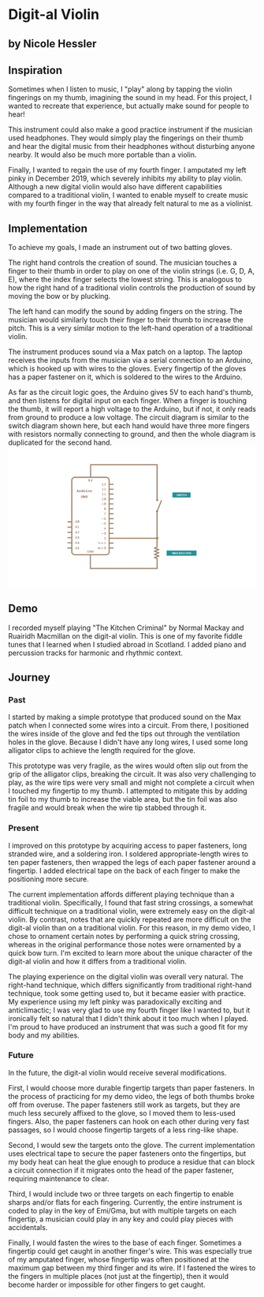 # Digit-al Violin

## by Nicole Hessler

## Inspiration

Sometimes when I listen to music, I "play" along by tapping the violin fingerings on my thumb, imagining the sound in my head. For this project, I wanted to recreate that experience, but actually make sound for people to hear!

This instrument could also make a good practice instrument if the musician used headphones. They would simply play the fingerings on their thumb and hear the digital music from their headphones without disturbing anyone nearby. It would also be much more portable than a violin.

Finally, I wanted to regain the use of my fourth finger. I amputated my left pinky in December 2019, which severely inhibits my ability to play violin. Although a new digital violin would also have different capabilities compared to a traditional violin, I wanted to enable myself to create music with my fourth finger in the way that already felt natural to me as a violinist.

## Implementation

To achieve my goals, I made an instrument out of two batting gloves.

The right hand controls the creation of sound. The musician touches a finger to their thumb in order to play on one of the violin strings (i.e. G, D, A, E), where the index finger selects the lowest string. This is analogous to how the right hand of a traditional violin controls the production of sound by moving the bow or by plucking.

The left hand can modify the sound by adding fingers on the string. The musician would similarly touch their finger to their thumb to increase the pitch. This is a very similar motion to the left-hand operation of a traditional violin.

The instrument produces sound via a Max patch on a laptop. The laptop receives the inputs from the musician via a serial connection to an Arduino, which is hooked up with wires to the gloves. Every fingertip of the gloves has a paper fastener on it, which is soldered to the wires to the Arduino.

As far as the circuit logic goes, the Arduino gives 5V to each hand's thumb, and then listens for digital input on each finger. When a finger is touching the thumb, it will report a high voltage to the Arduino, but if not, it only reads from ground to produce a low voltage. The circuit diagram is similar to the switch diagram shown here, but each hand would have three more fingers with resistors normally connecting to ground, and then the whole diagram is duplicated for the second hand.
![Schematic of one finger's circuit](https://github.com/HesslerN/Digit-al_Violin/blob/main/schematic.png?raw=true)

## Demo

I recorded myself playing "The Kitchen Criminal" by Normal Mackay and Ruairidh Macmillan on the digit-al violin. This is one of my favorite fiddle tunes that I learned when I studied abroad in Scotland. I added piano and percussion tracks for harmonic and rhythmic context.

## Journey

### Past

I started by making a simple prototype that produced sound on the Max patch when I connected some wires into a circuit. From there, I positioned the wires inside of the glove and fed the tips out through the ventilation holes in the glove. Because I didn't have any long wires, I used some long alligator clips to achieve the length required for the glove.

This prototype was very fragile, as the wires would often slip out from the grip of the alligator clips, breaking the circuit. It was also very challenging to play, as the wire tips were very small and might not complete a circuit when I touched my fingertip to my thumb. I attempted to mitigate this by adding tin foil to my thumb to increase the viable area, but the tin foil was also fragile and would break when the wire tip stabbed through it.

### Present

I improved on this prototype by acquiring access to paper fasteners, long stranded wire, and a soldering iron. I soldered appropriate-length wires to ten paper fasteners, then wrapped the legs of each paper fastener around a fingertip. I added electrical tape on the back of each finger to make the positioning more secure.

The current implementation affords different playing technique than a traditional violin. Specifically, I found that fast string crossings, a somewhat difficult technique on a traditional violin, were extremely easy on the digit-al violin. By contrast, notes that are quickly repeated are more difficult on the digit-al violin than on a traditional violin. For this reason, in my demo video, I chose to ornament certain notes by performing a quick string crossing, whereas in the original performance those notes were ornamented by a quick bow turn. I'm excited to learn more about the unique character of the digit-al violin and how it differs from a traditional violin.

The playing experience on the digital violin was overall very natural. The right-hand technique, which differs significantly from traditional right-hand technique, took some getting used to, but it became easier with practice. My experience using my left pinky was paradoxically exciting and anticlimactic; I was very glad to use my fourth finger like I wanted to, but it ironically felt so natural that I didn't think about it too much when I played. I'm proud to have produced an instrument that was such a good fit for my body and my abilities.

### Future

In the future, the digit-al violin would receive several modifications.

First, I would choose more durable fingertip targets than paper fasteners. In the process of practicing for my demo video, the legs of both thumbs broke off from overuse. The paper fasteners still work as targets, but they are much less securely affixed to the glove, so I moved them to less-used fingers. Also, the paper fasteners can hook on each other during very fast passages, so I would choose fingertip targets of a less ring-like shape.

Second, I would sew the targets onto the glove. The current implementation uses electrical tape to secure the paper fasteners onto the fingertips, but my body heat can heat the glue enough to produce a residue that can block a circuit connection if it migrates onto the head of the paper fastener, requiring maintenance to clear.

Third, I would include two or three targets on each fingertip to enable sharps and/or flats for each fingering. Currently, the entire instrument is coded to play in the key of Emi/Gma, but with multiple targets on each fingertip, a musician could play in any key and could play pieces with accidentals.

Finally, I would fasten the wires to the base of each finger. Sometimes a fingertip could get caught in another finger's wire. This was especially true of my amputated finger, whose fingertip was often positioned at the maximum gap between my third finger and its wire. If I fastened the wires to the fingers in multiple places (not just at the fingertip), then it would become harder or impossible for other fingers to get caught.
